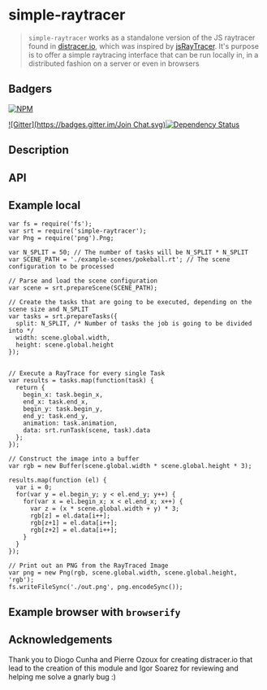 simple-raytracer
================

> `simple-raytracer` works as a standalone version of the JS raytracer found in [distracer.io](http://distracer.io), which was inspired by [jsRayTracer](https://github.com/vjeux/jsRayTracer). It's purpose is to offer a simple raytracing interface that can be run locally in, in a distributed fashion on a server or even in browsers

## Badgers

[![NPM](https://nodei.co/npm/simple-raytracer.png?downloads=true&stars=true)](https://nodei.co/npm/simple-raytracer/)

[![Gitter](https://badges.gitter.im/Join Chat.svg)](https://gitter.im/diasdavid/simple-raytracer?utm_source=badge&utm_medium=badge&utm_campaign=pr-badge)[![Dependency Status](https://david-dm.org/diasdavid/simple-raytracer.svg)](https://david-dm.org/diasdavid/simple-raytracer)

## Description



## API



## Example local

```
var fs = require('fs');
var srt = require('simple-raytracer');
var Png = require('png').Png;

var N_SPLIT = 50; // The number of tasks will be N_SPLIT * N_SPLIT
var SCENE_PATH = './example-scenes/pokeball.rt'; // The scene configuration to be processed

// Parse and load the scene configuration
var scene = srt.prepareScene(SCENE_PATH);

// Create the tasks that are going to be executed, depending on the scene size and N_SPLIT
var tasks = srt.prepareTasks({
  split: N_SPLIT, /* Number of tasks the job is going to be divided into */
  width: scene.global.width,
  height: scene.global.height
});


// Execute a RayTrace for every single Task
var results = tasks.map(function(task) {
  return {
    begin_x: task.begin_x,
    end_x: task.end_x,
    begin_y: task.begin_y,
    end_y: task.end_y,
    animation: task.animation,
    data: srt.runTask(scene, task).data
  };
});

// Construct the image into a buffer 
var rgb = new Buffer(scene.global.width * scene.global.height * 3);

results.map(function (el) {
  var i = 0;
  for(var y = el.begin_y; y < el.end_y; y++) {
    for(var x = el.begin_x; x < el.end_x; x++) {
      var z = (x * scene.global.width + y) * 3;
      rgb[z] = el.data[i++];
      rgb[z+1] = el.data[i++];
      rgb[z+2] = el.data[i++];
    }
  }
});

// Print out an PNG from the RayTraced Image
var png = new Png(rgb, scene.global.width, scene.global.height, 'rgb');
fs.writeFileSync('./out.png', png.encodeSync());
```


## Example browser with `browserify`


## Acknowledgements

Thank you to Diogo Cunha and Pierre Ozoux for creating distracer.io that lead to the creation of this module and Igor Soarez for reviewing and helping me solve a gnarly bug :)
  
